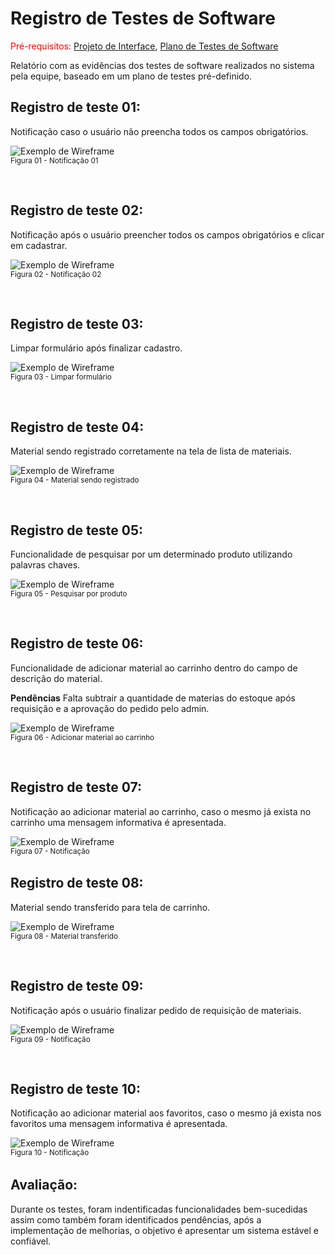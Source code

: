 # Registro de Testes de Software

<span style="color:red">Pré-requisitos: <a href="3-Projeto de Interface.md"> Projeto de Interface</a></span>, <a href="8-Plano de Testes de Software.md"> Plano de Testes de Software</a>

Relatório com as evidências dos testes de software realizados no sistema pela equipe, baseado em um plano de testes pré-definido.
<br>

## Registro de teste 01:

Notificação caso o usuário não preencha todos os campos obrigatórios.

![Exemplo de Wireframe](img/10-msg-cadastrar-material.PNG)  <br>
 <sub> Figura 01 - Notificação 01 <sub>

<br>

## Registro de teste 02:

Notificação após o usuário preencher todos os campos obrigatórios  e clicar em cadastrar.

![Exemplo de Wireframe](img/11-msg-cadastrar-material-ok.PNG) <br>
 <sub> Figura 02 -  Notificação 02<sub>

<br>

## Registro de teste 03:

Limpar formulário após finalizar cadastro.

![Exemplo de Wireframe](img/1-cadastro-produto-proj.PNG) <br>
<sub> Figura 03 - Limpar formulário <sub>

<br>

## Registro de teste 04:

Material sendo registrado corretamente na tela de lista de materiais.

![Exemplo de Wireframe](img/12-material-add-list.PNG) <br>
<sub> Figura 04 -  Material sendo registrado<sub>

<br>

## Registro de teste 05:

Funcionalidade de pesquisar por um determinado produto utilizando palavras chaves.

![Exemplo de Wireframe](img/13-pesquisar.PNG) <br>
<sub> Figura 05 - Pesquisar por produto <sub>

<br>

## Registro de teste 06:

Funcionalidade de adicionar material ao carrinho dentro do campo de descrição do material.

**Pendências**
Falta subtrair a quantidade de materias do estoque após requisição e a aprovação do pedido pelo admin.

![Exemplo de Wireframe](img/4-descricao-lista-materiais-cart-fav-proj.PNG) <br>
<sub> Figura 06 - Adicionar material ao carrinho <sub>

<br>

## Registro de teste 07:

Notificação ao adicionar material ao carrinho, caso o mesmo já exista no carrinho uma mensagem informativa é apresentada.

![Exemplo de Wireframe](img/14-msg-add-cart.PNG) <br>
<sub> Figura 07 -  Notificação<sub>
<br>


## Registro de teste 08:

Material sendo transferido para tela de carrinho.


![Exemplo de Wireframe](img/17-material-no-cart.PNG) <br>
<sub> Figura 08 - Material transferido <sub>


<br>

## Registro de teste 09:

Notificação após o usuário finalizar pedido de requisição de materiais.


![Exemplo de Wireframe](img/3-carrinho-requ-proj.PNG)<br>
 <sub> Figura 09 -  Notificação<sub>

<br>

## Registro de teste 10:

Notificação ao adicionar material aos favoritos, caso o mesmo já exista nos favoritos uma mensagem informativa é apresentada.

![Exemplo de Wireframe](img/15-msg-add-fav.PNG)<br>
<sub> Figura 10 -  Notificação<sub>
<br>


## Avaliação:

Durante os testes, foram indentificadas funcionalidades bem-sucedidas assim como também foram identificados pendências, após a implementação de melhorias, o objetivo é apresentar um sistema estável e confiável. 








